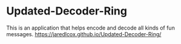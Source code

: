 # Updated-Decoder-Ring
This is an application that helps encode and decode all kinds of fun messages.
https://jaredlcox.github.io/Updated-Decoder-Ring/
